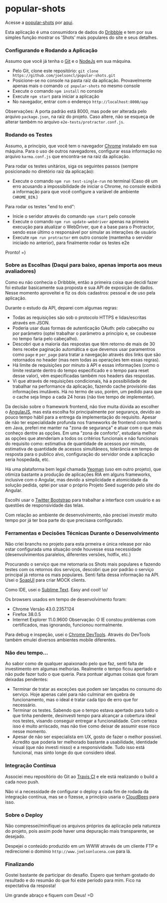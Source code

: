 # popular-shots

Acesse a [popular-shots](http://joelsonlucena.com) por [aqui](http://joelsonlucena.com).

Esta aplicação é uma consumidora de dados do [Dribbble](https://dribbble.com/) e tem por sua simples função mostrar os 'Shots' mais populares do site e seus detalhes.

### **Configurando e Rodando a Aplicação** ###

Assumo que você já tenha o [Git](https://git-scm.com) e o [NodeJs](https://nodejs.org/) em sua máquina.

* Pelo Git, clone este repositório: `git clone https://github.com/joelsoncl/popular-shots.git`
* Posicione-se no console na pasta raiz da aplicação. Provavelmente apenas mais o comando `cd popular-shots` no mesmo console
* Execute o comando `npm install` no console
* Execute `npm start` para iniciar a aplicação
* No navegador, entrar com o endereço `http://localhost:8000/app`

Observações:
A porta padrão está 8000, mas pode ser alterada pelo arquivo `package.json`, na raiz do projeto. Caso altere, não se esqueça de alterar também no arquivo `e2e-tests/protractor.conf.js`.


### **Rodando os Testes** ###

Assumo, a princípio, que você tem o navegador [Chrome](http://www.google.com/chrome/) instalado em sua máquina. Para o uso de outros navegadores, configurar essa informação no arquivo `karma.conf.js` que encontra-se na raiz da aplicação.

Para rodar os testes unitários, siga os seguintes passos (sempre posicionado no diretório raiz da aplicação):
* Execute o comando `npm run test-single-run` no terminal (Caso dê um erro acusando a impossibilidade de iniciar o Chrome, no console exibirá a informação para que você configure a variável de ambiente `CHROME_BIN`.)

Para rodar os testes "end to end":
* Inicie o seridor através do comando `npm start` pelo console
* Execute o comando `npm run update-webdriver` apenas na primeira execução para atualizar o WebDriver, que é a base para o Protractor, sendo esse último o responsável por simular as interações de usuário
* Execute `npm run protractor` em outro console (mantenha o servidor iniciado no anterior), para finalmente rodar os testes e2e

Pronto! =)


### **Sobre as Escolhas (Daqui para baixo, apenas importa aos meus avaliadores)** ###

Como eu não conhecia o Dribbble, então a primeira coisa que decidi fazer foi estudar basicamente sua proposta e sua API de exposição de dados. Nesse momento aproveitei e fiz os dois cadastros: pessoal e de uso pela aplicação.

Durante o estudo da API, deparei com algumas regras:
* Todas as requisições são sob o protocolo HTTPS e lidas/escritas através em JSON.
* Poderia usar duas formas de autenticação OAuth: pelo cabeçalho ou por parâmetro (optei trabalhar o parâmetro a princípio e, se coubesse no tempo faria pelo cabeçalho).
* Descobri que a maioria das respostas que têm retorno de mais de 30 itens recebe paginação automática e que devemos usar paramentros como `page` e `per_page` para tratar a navegação através dos links que são retornados no header (mas nem todas as operações tem essas regras).
* Há limite de requisições por minuto à API e essas informações (como o limite restante dentro do tempo especificado e o tempo para reset desse valor), vêm especificadas também nos headers das respostas.
* Vi que através de requisições condicionais, há a possibilidade de trabalhar na performance da aplicação, fazendo cache provisório das informações imutáveis. Há no termo de uso, porém, um pedido para que o cache seja limpo a cada 24 horas (não tive tempo de implementar).

Da decisão sobre o framework frontend, não tive muita dúvida ao escolher o [AngularJS](https://angularjs.org/), mas esta escolha foi principalmente por segurança, devido ao pouco tempo hábil para a entrega da implementação do requisito. Apesar de não ter especialidade profunda nos frameworks de frontend como tenho em Java, preferi me manter na "zona de segurança" e atuar com o que mais conheço dentre as opções. Em uma "zona de conforto", estudaria melhor as opções que atenderiam a todos os critérios funcionais e não funcionais do requisito como: estimativa de quantidade de acessos por minuto, estimativa de quantidade de acessos simultâneos, tolerância em tempo de resposta para o publico alvo, configuração do servidor onde a aplicação seria hospedada, etc.

Há uma plataforma bem legal chamada [Yeoman](http://yeoman.io/) (uso em outro projeto), que otimiza bastante a produção de aplicações RIA em alguns frameworks, inclusive com o Angular, mas devido a simplicidade e atomicidade da solução pedida, optei por usar o próprio Projeto Seed sugerido pelo site do Angular.

Escolhi usar o [Twitter Bootstrap](http://getbootstrap.com/) para trabalhar a interface com usuário e as questões de responsividade das telas.

Com relação ao ambiente de desenvolvimento, não precisei investir muito tempo por já ter boa parte do que precisava configurado.

### **Ferramentas e Decisões Técnicas Durante o Desenvolvimento** ###

Não criei branchs no projeto para esta prmeira e única release por não estar configurada uma situação onde houvesse essa necessidade (desenvolvimentos paralelos, diferentes versões, hotfix, etc.)

Procurando o serviço que me retornaria os Shots mais populares e fazendo testes com os retornos dos serviços, descobri que por padrão o serviço principal já retorna os mais populares. Senti falta dessa informação na API. Usei o [SoapUI](http://www.soapui.org/) para criar MOCK clients.

Como IDE, usei o [Sublime Text](http://www.sublimetext.com/). Easy and cool! \o/

Os browsers usados em tempo de desenvolvimento foram:
* Chrome Versão 43.0.2357.124
* Firefox 38.0.5
* Internet Explorer 11.0.9600
Observação: O IE constou problemas com certificados, mas ignorando, funcionou normalmente.

Para debug e inspeção, usei o [Chrome DevTools](https://developer.chrome.com/devtools). Através do DevTools também emulei diversos ambientes mobile diferentes.


### **Não deu tempo...** ###

Ao sabor como de qualquer apaixonado pelo que faz, senti falta de investimento em algumas melhorias. Realmente o tempo ficou apertado e não pude fazer tudo o que queria. Para pontuar algumas coisas que foram deixadas pendentes:
* Terminar de tratar as exceções que podem ser lançadas no consumo do serviço. Hoje apenas calei para não culminar em quebra de funcionamento, mas o ideal é tratar cada tipo de erro que for necessário.
* Terminar os testes. Sabendo que o tempo estava apertado para tudo o que tinha pendente, desinvesti tempo para alcançar a cobertura ideal nos testes, visando conseguir entregar a funcionalidade. Com certeza isso é muito arriscado, mas não tive como deixar de assumir esse risco nesse momento.
* Apesar de não ser especialista em UX, gosto de fazer o melhor possível. Acredito que poderia ter melhorado bastante a usabilidade, identidade visual (que não investi nisso) e a responsividade. Tudo isso está funcional, mas sinto longe do que considero ideal.


### **Integração Contínua** ###

Associei meu repositório do Git ao [Travis CI](https://travis-ci.org/) e ele está realizando o build a cada novo push.

Não vi a necessidade de configurar o deploy a cada fim de rodada da integração contínua, mas se o fizesse, a princípio usaria o [CloudBees](https://www.cloudbees.com/) para isso.


### **Sobre o Deploy** ###

Não compressei/minifiquei os arquivos próprios da aplicação pela natureza do projeto, pois assim pode haver uma depuração mais transparente, se desejado.

Despejei o conteúdo produzido em um WWW através de um cliente FTP e redirecionei o domínio `http://www.joelsonlucena.com` para lá.


### **Finalizando** ###

Gostei bastante de participar do desafio. Espero que tenham gostado do resultado e do resumão do que foi este período para mim. Fico na expectativa da resposta!

Um grande abraço e fiquem com Deus! =D
